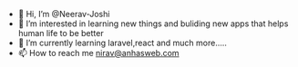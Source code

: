 - 👋 Hi, I’m @Neerav-Joshi
- 👀 I’m interested in learning new things and buliding new apps that helps human life to be better
- 🌱 I’m currently learning laravel,react and much more.....
- 📫 How to reach me nirav@anhasweb.com

<!---
Neerav-Joshi/Neerav-Joshi is a ✨ special ✨ repository because its `README.md` (this file) appears on your GitHub profile.
You can click the Preview link to take a look at your changes.
--->
